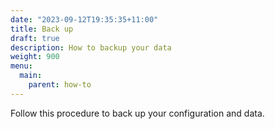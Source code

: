 ```yaml
---
date: "2023-09-12T19:35:35+11:00"
title: Back up
draft: true
description: How to backup your data
weight: 900
menu:
  main:
    parent: how-to
---
```



Follow this procedure to back up your configuration and data.
